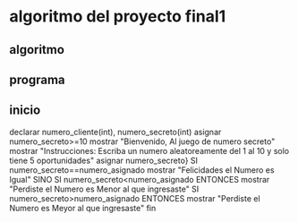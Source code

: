 # algoritmo del proyecto final1
## algoritmo
## programa
## inicio
declarar numero_cliente(int), numero_secreto(int)
asignar numero_secreto>=10
mostrar "Bienvenido, Al juego de numero secreto"
mostrar "Instrucciones: Escriba un numero aleatoreamente del 1 al 10 y solo tiene 5 oportunidades"
asignar numero_secreto}
SI numero_secreto==numero_asignado mostrar "Felicidades el Numero es Igual"
SINO
SI numero_secreto<numero_asignado ENTONCES
mostrar "Perdiste el Numero es Menor al que ingresaste"
SI numero_secreto>numero_asignado ENTONCES
mostrar "Perdiste el Numero es Meyor al que ingresaste"
fin
